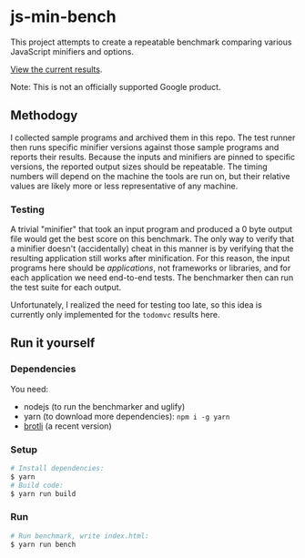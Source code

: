 # js-min-bench

This project attempts to create a repeatable benchmark comparing various
JavaScript minifiers and options.

[View the current results](https://evmar.github.io/js-min-bench/).

Note: This is not an officially supported Google product.

## Methodogy

I collected sample programs and archived them in this repo. The test runner then
runs specific minifier versions against those sample programs and reports their
results. Because the inputs and minifiers are pinned to specific versions, the
reported output sizes should be repeatable. The timing numbers will depend on
the machine the tools are run on, but their relative values are likely more or
less representative of any machine.

### Testing

A trivial "minifier" that took an input program and produced a 0 byte output
file would get the best score on this benchmark. The only way to verify that a
minifier doesn't (accidentally) cheat in this manner is by verifying that the
resulting application still works after minification. For this reason, the input
programs here should be _applications_, not frameworks or libraries, and for
each application we need end-to-end tests. The benchmarker then can run the test
suite for each output.

Unfortunately, I realized the need for testing too late, so this idea is
currently only implemented for the `todomvc` results here.

## Run it yourself

### Dependencies

You need:

* nodejs (to run the benchmarker and uglify)
* yarn (to download more dependencies): `npm i -g yarn`
* [brotli](https://github.com/google/brotli) (a recent version)

### Setup

```sh
# Install dependencies:
$ yarn
# Build code:
$ yarn run build
```

### Run

```sh
# Run benchmark, write index.html:
$ yarn run bench
```
